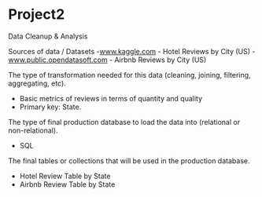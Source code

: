 # Project2

Data Cleanup & Analysis

Sources of data / Datasets
-www.kaggle.com - Hotel Reviews by City (US)
-www.public.opendatasoft.com - Airbnb Reviews by City (US)

The type of transformation needed for this data (cleaning, joining, filtering, aggregating, etc).
- Basic metrics of reviews in terms of quantity and quality
- Primary key: State.

The type of final production database to load the data into (relational or non-relational).
- SQL

The final tables or collections that will be used in the production database.
- Hotel Review Table by State
- Airbnb Review Table by State
